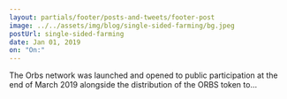 ```yaml
---
layout: partials/footer/posts-and-tweets/footer-post
image: ../../assets/img/blog/single-sided-farming/bg.jpeg
postUrl: single-sided-farming
date: Jan 01, 2019
on: "On:"
---
```


The Orbs network was launched and opened to public participation at the end of March 2019 alongside the distribution of the ORBS token to…

